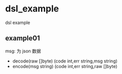 # dsl_example
dsl example
## example01
msg: 为 json 数据
- decode(raw []byte) (code int,err string,msg string)
- encode(msg string) (code int,err string,raw []byte)
